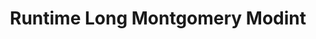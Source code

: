 ---
title: Runtime Long Montgomery Modint
documentation_of: ./runtime_long_Montgomery_modint.hpp
---